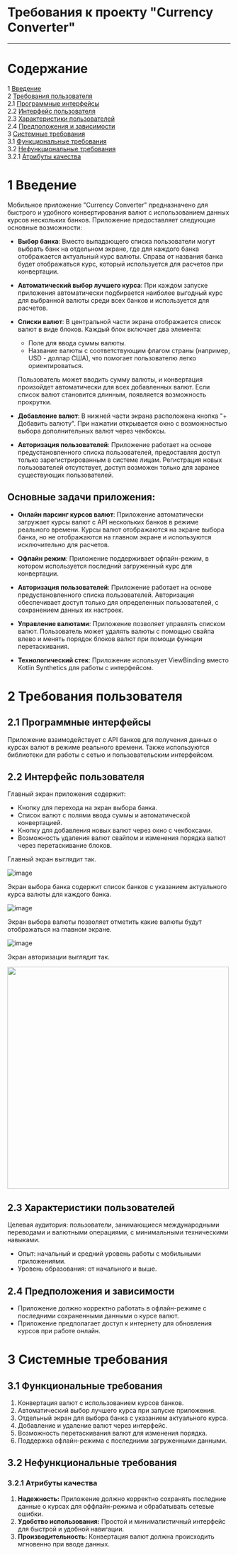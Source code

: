 # Требования к проекту "Currency Converter"

---

# Содержание
1 [Введение](#intro)  
2 [Требования пользователя](#user_requirements)  
2.1 [Программные интерфейсы](#software_interfaces)  
2.2 [Интерфейс пользователя](#user_interface)  
2.3 [Характеристики пользователей](#user_specifications)  
2.4 [Предположения и зависимости](#assumptions_and_dependencies)  
3 [Системные требования](#system_requirements)  
3.1 [Функциональные требования](#functional_requirements)  
3.2 [Нефункциональные требования](#non-functional_requirements)  
3.2.1 [Атрибуты качества](#quality_attributes)

<a name="intro"/>

# 1 Введение

Мобильное приложение "Currency Converter" предназначено для быстрого и удобного конвертирования валют с использованием данных курсов нескольких банков. Приложение предоставляет следующие основные возможности:

- **Выбор банка**: Вместо выпадающего списка пользователи могут выбрать банк на отдельном экране, где для каждого банка отображается актуальный курс валюты. Справа от названия банка будет отображаться курс, который используется для расчетов при конвертации.

- **Автоматический выбор лучшего курса**: При каждом запуске приложения автоматически подбирается наиболее выгодный курс для выбранной валюты среди всех банков и используется для расчетов.

- **Списки валют**: В центральной части экрана отображается список валют в виде блоков. Каждый блок включает два элемента:
  - Поле для ввода суммы валюты.
  - Название валюты с соответствующим флагом страны (например, USD - доллар США), что помогает пользователю легко ориентироваться.

  Пользователь может вводить сумму валюты, и конвертация произойдет автоматически для всех добавленных валют. Если список валют становится длинным, появляется возможность прокрутки.

- **Добавление валют**: В нижней части экрана расположена кнопка "+ Добавить валюту". При нажатии открывается окно с возможностью выбора дополнительных валют через чекбоксы.

- **Авторизация пользователей**: Приложение работает на основе предустановленного списка пользователей, предоставляя доступ только зарегистрированным в системе лицам. Регистрация новых пользователей отсутствует, доступ возможен только для заранее существующих пользователей.

## Основные задачи приложения:

- **Онлайн парсинг курсов валют**: Приложение автоматически загружает курсы валют с API нескольких банков в режиме реального времени. Курсы валют отображаются на экране выбора банка, но не отображаются на главном экране и используются исключительно для расчетов.

- **Офлайн режим**: Приложение поддерживает офлайн-режим, в котором используется последний загруженный курс для конвертации.

- **Авторизация пользователей**: Приложение работает на основе предустановленного списка пользователей. Авторизация обеспечивает доступ только для определенных пользователей, с сохранением данных их настроек.

- **Управление валютами**: Приложение позволяет управлять списком валют. Пользователь может удалять валюты с помощью свайпа влево и менять порядок блоков валют при помощи функции перетаскивания.

- **Технологический стек**: Приложение использует ViewBinding вместо Kotlin Synthetics для работы с интерфейсом.

<a name="user_requirements"/>

# 2 Требования пользователя

<a name="software_interfaces"/>

## 2.1 Программные интерфейсы
Приложение взаимодействует с API банков для получения данных о курсах валют в режиме реального времени. Также используются библиотеки для работы с сетью и пользовательским интерфейсом.

<a name="user_interface"/>

## 2.2 Интерфейс пользователя
Главный экран приложения содержит:
- Кнопку для перехода на экран выбора банка.
- Список валют с полями ввода суммы и автоматической конвертацией.
- Кнопку для добавления новых валют через окно с чекбоксами.
- Возможность удаления валют свайпом и изменения порядка валют через перетаскивание блоков.

Главный экран выглядит так.

![image](https://github.com/user-attachments/assets/08d1c6a8-43a1-4142-a00a-526510dbae08)

Экран выбора банка содержит список банков с указанием актуального курса валюты для каждого банка.

![image](https://github.com/user-attachments/assets/90a8eea6-d53d-4bd5-bb67-32c5b6eaab8a)

Экран выбора валюты позволяет отметить какие валюты будут отображаться на главном экране.

![image](https://github.com/user-attachments/assets/0a2e4e9a-e709-4bec-8894-437bf1b7c090)

Экран авторизации выглядит так.

<img src="https://github.com/user-attachments/assets/e2fd966f-0462-49a0-999f-23b705f843ab" alt="" width="500"/>

<a name="user_specifications"/>

## 2.3 Характеристики пользователей
Целевая аудитория: пользователи, занимающиеся международными переводами и валютными операциями, с минимальными техническими навыками.
- Опыт: начальный и средний уровень работы с мобильными приложениями.
- Уровень образования: от начального и выше.

<a name="assumptions_and_dependencies"/>

## 2.4 Предположения и зависимости
- Приложение должно корректно работать в офлайн-режиме с последними сохраненными данными о курсе валют.
- Приложение предполагает доступ к интернету для обновления курсов при работе онлайн.

<a name="system_requirements"/>

# 3 Системные требования

<a name="functional_requirements"/>

## 3.1 Функциональные требования

1. Конвертация валют с использованием курсов банков.
2. Автоматический выбор лучшего курса при запуске приложения.
3. Отдельный экран для выбора банка с указанием актуального курса.
4. Добавление и удаление валют через интерфейс.
5. Возможность перетаскивания валют для изменения порядка.
6. Поддержка офлайн-режима с последними загруженными данными.

<a name="non-functional_requirements"/>

## 3.2 Нефункциональные требования

<a name="quality_attributes"/>

### 3.2.1 Атрибуты качества
1. **Надежность:** Приложение должно корректно сохранять последние данные о курсах для оффлайн-режима и обрабатывать сетевые ошибки.
2. **Удобство использования:** Простой и минималистичный интерфейс для быстрой и удобной навигации.
3. **Производительность:** Конвертация валют должна происходить мгновенно при вводе данных.
